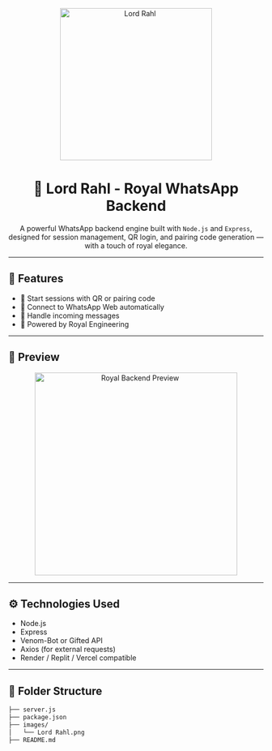 <!-- Royal Banner -->
<p align="center">
  <img src="images/Lord Rahl.png" alt="Lord Rahl" width="300"/>
</p>

<h1 align="center">👑 Lord Rahl - Royal WhatsApp Backend</h1>

<p align="center">
  A powerful WhatsApp backend engine built with <code>Node.js</code> and <code>Express</code>, designed for session management, QR login, and pairing code generation — with a touch of royal elegance.
</p>

---

## 🚀 Features

- 🔐 Start sessions with QR or pairing code
- 📡 Connect to WhatsApp Web automatically
- 💬 Handle incoming messages
- 👑 Powered by Royal Engineering

---

## 📸 Preview

<p align="center">
  <img src="images/Lord Rahl.png" alt="Royal Backend Preview" width="400"/>
</p>

---

## ⚙️ Technologies Used

- Node.js
- Express
- Venom-Bot or Gifted API
- Axios (for external requests)
- Render / Replit / Vercel compatible

---

## 📁 Folder Structure

```bash
├── server.js
├── package.json
├── images/
│   └── Lord Rahl.png
├── README.md
